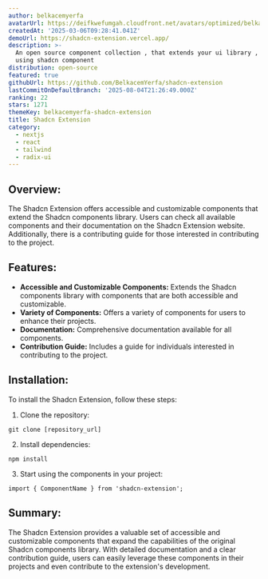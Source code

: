 ```yaml
---
author: belkacemyerfa
avatarUrl: https://deifkwefumgah.cloudfront.net/avatars/optimized/belkacemyerfa-shadcn-extension-avatar-128.webp
createdAt: '2025-03-06T09:28:41.041Z'
demoUrl: https://shadcn-extension.vercel.app/
description: >-
  An open source component collection , that extends your ui library , built
  using shadcn component
distribution: open-source
featured: true
githubUrl: https://github.com/BelkacemYerfa/shadcn-extension
lastCommitOnDefaultBranch: '2025-08-04T21:26:49.000Z'
ranking: 22
stars: 1271
themeKey: belkacemyerfa-shadcn-extension
title: Shadcn Extension
category:
  - nextjs
  - react
  - tailwind
  - radix-ui
---
```

## Overview:
The Shadcn Extension offers accessible and customizable components that extend the Shadcn components library. Users can check all available components and their documentation on the Shadcn Extension website. Additionally, there is a contributing guide for those interested in contributing to the project.


## Features:
- **Accessible and Customizable Components:** Extends the Shadcn components library with components that are both accessible and customizable.
- **Variety of Components:** Offers a variety of components for users to enhance their projects.
- **Documentation:** Comprehensive documentation available for all components.
- **Contribution Guide:** Includes a guide for individuals interested in contributing to the project.


## Installation:
To install the Shadcn Extension, follow these steps:

1. Clone the repository:
```
git clone [repository_url]
```

2. Install dependencies:
```
npm install
```

3. Start using the components in your project:
```
import { ComponentName } from 'shadcn-extension';
```


## Summary:
The Shadcn Extension provides a valuable set of accessible and customizable components that expand the capabilities of the original Shadcn components library. With detailed documentation and a clear contribution guide, users can easily leverage these components in their projects and even contribute to the extension's development.